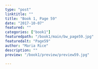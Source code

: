 ```yaml
---
type: "post"
linktitle: ""
title: "Book 1, Page 59"
date: "2017-10-07"
featured: ""
categories: ["book1"]
featuredpath: "/book1/main/bw_page59.jpg"
featuredalt: "Page59"
author: "Maria Rice"
description: ""
preview: "/book1/preview/preview59.jpg"

---
```

